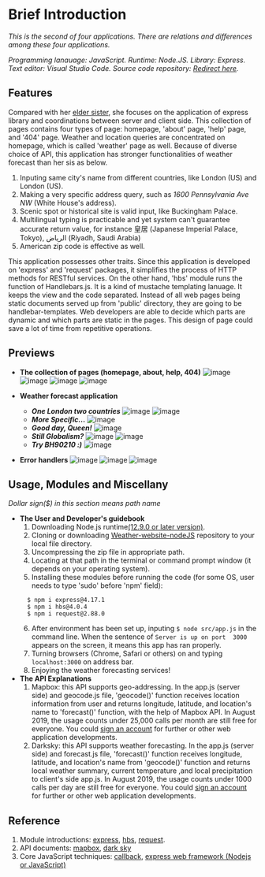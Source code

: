 # Brief Introduction
*This is the second of four applications. There are relations and differences among these four applications.*

*Programming lanauage: JavaScript. Runtime: Node.JS. Library: Express. Text editor: Visual Studio Code. Source code repository: [Redirect here](https://github.com/ZijingMo/Weather-website-nodeJS).*

## Features
Compared with her [elder sister](https://github.com/ZijingMo/After_Graduation/tree/master/Vanilla.JS/Weather), she focuses on the application of express library and coordinations between server and client side. This collection of pages contains four types of page: homepage, 'about' page, 'help' page, and '404' page. Weather and location queries are concentrated on homepage, which is called 'weather' page as well. Because of diverse choice of API, this application has stronger functionalities of weather forecast than her sis as below. 
1. Inputing same city's name from different countries, like London (US) and London (US).
2. Making a very specific address query, such as *1600 Pennsylvania Ave NW* (White House's address).
3. Scenic spot or historical site is valid input, like Buckingham Palace.
4. Multilingual typing is practicable and yet system can't guarantee accurate return value, for instance 皇居 (Japanese Imperial Palace, Tokyo), الرياض (Riyadh, Saudi Arabia)  
5. American zip code is effective as well. 

This application possesses other traits. Since this application is developed on 'express' and 'request' packages, it simplifies the process of HTTP methods for RESTful services. On the other hand, 'hbs' module runs the function of Handlebars.js. It is a kind of mustache templating lanuage. It keeps the view and the code separated. Instead of all web pages being static documents served up from 'public' directory, they are going to be handlebar-templates. Web developers are able to decide which parts are dynamic and which parts are static in the pages. This design of page could save a lot of time from repetitive operations. 

## Previews
- **The collection of pages (homepage, about, help, 404)**
![image](https://github.com/ZijingMo/After_Graduation/blob/master/Node.JS/Weather%20app/Preview/Preview1.png)
![image](https://github.com/ZijingMo/After_Graduation/blob/master/Node.JS/Weather%20app/Preview/Preview2.png)
![image](https://github.com/ZijingMo/After_Graduation/blob/master/Node.JS/Weather%20app/Preview/Preview3.png)
![image](https://github.com/ZijingMo/After_Graduation/blob/master/Node.JS/Weather%20app/Preview/Preview4.png)
- **Weather forecast application**

  - ***One London two countries***
  ![image](https://github.com/ZijingMo/After_Graduation/blob/master/Node.JS/Weather%20app/Preview/Preview5.png)
  ![image](https://github.com/ZijingMo/After_Graduation/blob/master/Node.JS/Weather%20app/Preview/Preview6.png)
  - ***More Specific...***
  ![image](https://github.com/ZijingMo/After_Graduation/blob/master/Node.JS/Weather%20app/Preview/Preview7.png)
  - ***Good day, Queen!***
  ![image](https://github.com/ZijingMo/After_Graduation/blob/master/Node.JS/Weather%20app/Preview/Preview8.png)
  - ***Still Globalism?***
  ![image](https://github.com/ZijingMo/After_Graduation/blob/master/Node.JS/Weather%20app/Preview/Preview9.png)
  ![image](https://github.com/ZijingMo/After_Graduation/blob/master/Node.JS/Weather%20app/Preview/Preview14.png)
  - ***Try BH90210 :)***
  ![image](https://github.com/ZijingMo/After_Graduation/blob/master/Node.JS/Weather%20app/Preview/Preview10.png)  
- **Error handlers**
![image](https://github.com/ZijingMo/After_Graduation/blob/master/Node.JS/Weather%20app/Preview/Preview11.png)
![image](https://github.com/ZijingMo/After_Graduation/blob/master/Node.JS/Weather%20app/Preview/Preview12.png)
![image](https://github.com/ZijingMo/After_Graduation/blob/master/Node.JS/Weather%20app/Preview/Preview13.png)

## Usage, Modules and Miscellany
*Dollar sign($) in this section means path name*
- **The User and Developer's guidebook**
    1. Downloading Node.js runtime[(12.9.0 or later version)](https://nodejs.org/en/download/current/).
    2. Cloning or downloading [Weather-website-nodeJS](https://github.com/ZijingMo/Weather-website-nodeJS) repository to your local file directory. 
    3. Uncompressing the zip file in appropriate path.
    4. Locating at that path in the terminal or command prompt window (it depends on your operating system).
    5. Installing these modules before running the code (for some OS, user needs to type 'sudo' before 'npm' field):
    ```
      $ npm i express@4.17.1 
      $ npm i hbs@4.0.4
      $ npm i request@2.88.0
    ```
    6. After environment has been set up, inputing ``$ node src/app.js`` in the command line. When the sentence of ``Server is up on port  3000`` appears on the screen, it means this app has ran properly. 
    7. Turning browsers (Chrome, Safari or others) on and typing `localhost:3000` on address bar.
    8. Enjoying the weather forecasting services!
- **The API Explanations** 
    1. Mapbox: this API supports geo-addressing. In the app.js (server side) and geocode.js file, 'geocode()' function receives location information from user and returns longitude, latitude, and location's name to 'forecast()' function, with the help of Mapbox API. In August 2019, the usage counts under 25,000 calls per month are still free for everyone. You could [sign an account](https://account.mapbox.com/auth/signup/?route-to=%22/%22) for further or other web application developments.  
    2. Darksky: this API supports weather forecasting. In the app.js (server side) and forecast.js file, 'forecast()' function receives longitude, latitude, and location's name from 'geocode()' function and returns local weather summary, current temperature ,and local precipitation to client's side app.js. In August 2019, the usage counts under 1000 calls per day are still free for everyone. You could [sign an account](https://darksky.net/dev/register) for further or other web application developments. 
## Reference
1. Module introductions: [express](https://www.npmjs.com/package/express), [hbs](https://www.npmjs.com/package/hbs), [request](https://www.npmjs.com/package/request).
2. API documents: [mapbox](https://docs.mapbox.com/api/search/), [dark sky](https://darksky.net/dev/docs)
3. Core JavaScript techniques: [callback](https://medium.com/codebuddies/getting-to-know-asynchronous-javascript-callbacks-promises-and-async-await-17e0673281ee), [express web framework (Nodejs or JavaScript)](https://developer.mozilla.org/en-US/docs/Learn/Server-side/Express_Nodejs)
